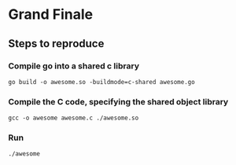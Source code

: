 # Grand Finale

## Steps to reproduce

### Compile go into a shared c library

`go build -o awesome.so -buildmode=c-shared awesome.go`

### Compile the C code, specifying the shared object library

`gcc -o awesome awesome.c ./awesome.so`


### Run

`./awesome`
